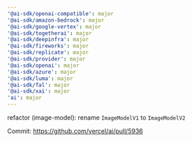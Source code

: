```yaml
---
'@ai-sdk/openai-compatible': major
'@ai-sdk/amazon-bedrock': major
'@ai-sdk/google-vertex': major
'@ai-sdk/togetherai': major
'@ai-sdk/deepinfra': major
'@ai-sdk/fireworks': major
'@ai-sdk/replicate': major
'@ai-sdk/provider': major
'@ai-sdk/openai': major
'@ai-sdk/azure': major
'@ai-sdk/luma': major
'@ai-sdk/fal': major
'@ai-sdk/xai': major
'ai': major
---
```


refactor (image-model): rename `ImageModelV1` to `ImageModelV2`

Commit: https://github.com/vercel/ai/pull/5936
